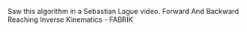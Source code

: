 Saw this algorithm in a Sebastian Lague video. 
Forward And Backward Reaching Inverse Kinematics - FABRIK